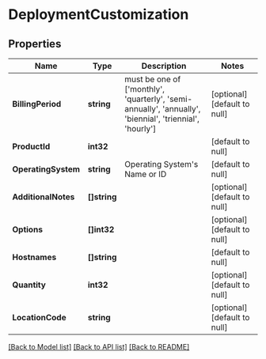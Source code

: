 # DeploymentCustomization

## Properties
Name | Type | Description | Notes
------------ | ------------- | ------------- | -------------
**BillingPeriod** | **string** | must be one of [&#39;monthly&#39;, &#39;quarterly&#39;, &#39;semi-annually&#39;, &#39;annually&#39;, &#39;biennial&#39;, &#39;triennial&#39;, &#39;hourly&#39;] | [optional] [default to null]
**ProductId** | **int32** |  | [default to null]
**OperatingSystem** | **string** | Operating System&#39;s Name or ID | [default to null]
**AdditionalNotes** | **[]string** |  | [optional] [default to null]
**Options** | **[]int32** |  | [optional] [default to null]
**Hostnames** | **[]string** |  | [default to null]
**Quantity** | **int32** |  | [optional] [default to null]
**LocationCode** | **string** |  | [optional] [default to null]

[[Back to Model list]](../README.md#documentation-for-models) [[Back to API list]](../README.md#documentation-for-api-endpoints) [[Back to README]](../README.md)


